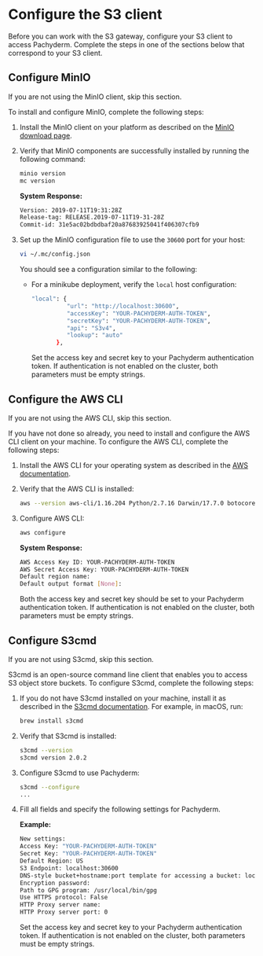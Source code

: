 # Configure the S3 client

Before you can work with the S3 gateway, configure your S3 client
to access Pachyderm. Complete the steps in one of the sections below that
correspond to your S3 client.

## Configure MinIO

If you are not using the MinIO client, skip this section.

To install and configure MinIO, complete the following steps:

1. Install the MinIO client on your platform as
described on the [MinIO download page](https://min.io/download#/macos).

1. Verify that MinIO components are successfully installed by running
the following command:

   ```bash
   minio version
   mc version
   ```

   **System Response:**

   ```bash
   Version: 2019-07-11T19:31:28Z
   Release-tag: RELEASE.2019-07-11T19-31-28Z
   Commit-id: 31e5ac02bdbdbaf20a87683925041f406307cfb9
   ```

1. Set up the MinIO configuration file to use the `30600` port for your host:

   ```bash
   vi ~/.mc/config.json
   ```

   You should see a configuration similar to the following:

   * For a minikube deployment, verify the
   `local` host configuration:

     ```bash
     "local": {
               "url": "http://localhost:30600",
               "accessKey": "YOUR-PACHYDERM-AUTH-TOKEN",
               "secretKey": "YOUR-PACHYDERM-AUTH-TOKEN",
               "api": "S3v4",
               "lookup": "auto"
            },
     ```

     Set the access key and secret key to your
     Pachyderm authentication token. If authentication is not enabled
     on the cluster, both parameters must be empty strings.

## Configure the AWS CLI

If you are not using the AWS CLI, skip this section.

If you have not done so already, you need to install and
configure the AWS CLI client on your machine. To configure the AWS CLI,
complete the following steps:

1. Install the AWS CLI for your operating system as described
in the [AWS documentation](https://docs.aws.amazon.com/cli/latest/userguide/cli-chap-install.html).

1. Verify that the AWS CLI is installed:

   ```bash
   aws --version aws-cli/1.16.204 Python/2.7.16 Darwin/17.7.0 botocore/1.12.194
   ```

1. Configure AWS CLI:

   ```bash
   aws configure
   ```

   **System Response:**

   ```bash
   AWS Access Key ID: YOUR-PACHYDERM-AUTH-TOKEN
   AWS Secret Access Key: YOUR-PACHYDERM-AUTH-TOKEN
   Default region name:
   Default output format [None]:
   ```

   Both the access key and secret key should be set to your
   Pachyderm authentication token. If authentication is not enabled
   on the cluster, both parameters must be empty strings.

## Configure S3cmd

If you are not using S3cmd, skip this section.

S3cmd is an open-source command line client that enables you
to access S3 object store buckets. To configure S3cmd, complete
the following steps:
1. If you do not have S3cmd installed on your machine, install
it as described in the [S3cmd documentation](https://s3tools.org/download).
For example, in macOS, run:

   ```bash
   brew install s3cmd
   ```

1. Verify that S3cmd is installed:

   ```bash
   s3cmd --version
   s3cmd version 2.0.2
   ```

1. Configure S3cmd to use Pachyderm:

   ```bash
   s3cmd --configure
   ...
   ```

1. Fill all fields and specify the following settings for Pachyderm.

   **Example:**

   ```bash
   New settings:
   Access Key: "YOUR-PACHYDERM-AUTH-TOKEN"
   Secret Key: "YOUR-PACHYDERM-AUTH-TOKEN"
   Default Region: US
   S3 Endpoint: localhost:30600
   DNS-style bucket+hostname:port template for accessing a bucket: localhost:30600/%(bucket)
   Encryption password:
   Path to GPG program: /usr/local/bin/gpg
   Use HTTPS protocol: False
   HTTP Proxy server name:
   HTTP Proxy server port: 0
   ```

   Set the access key and secret key to your
   Pachyderm authentication token. If authentication is not
   enabled on the cluster, both parameters must be empty strings.
